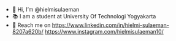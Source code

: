 - 👋 Hi, I’m @hielmisulaeman
- 📚 I am a student at University Of Technologi Yogyakarta
- 👀 Reach me on 
      https://www.linkedin.com/in/hielmi-sulaeman-8207a620b/
      https://www.instagram.com/hielmisulaeman10/

